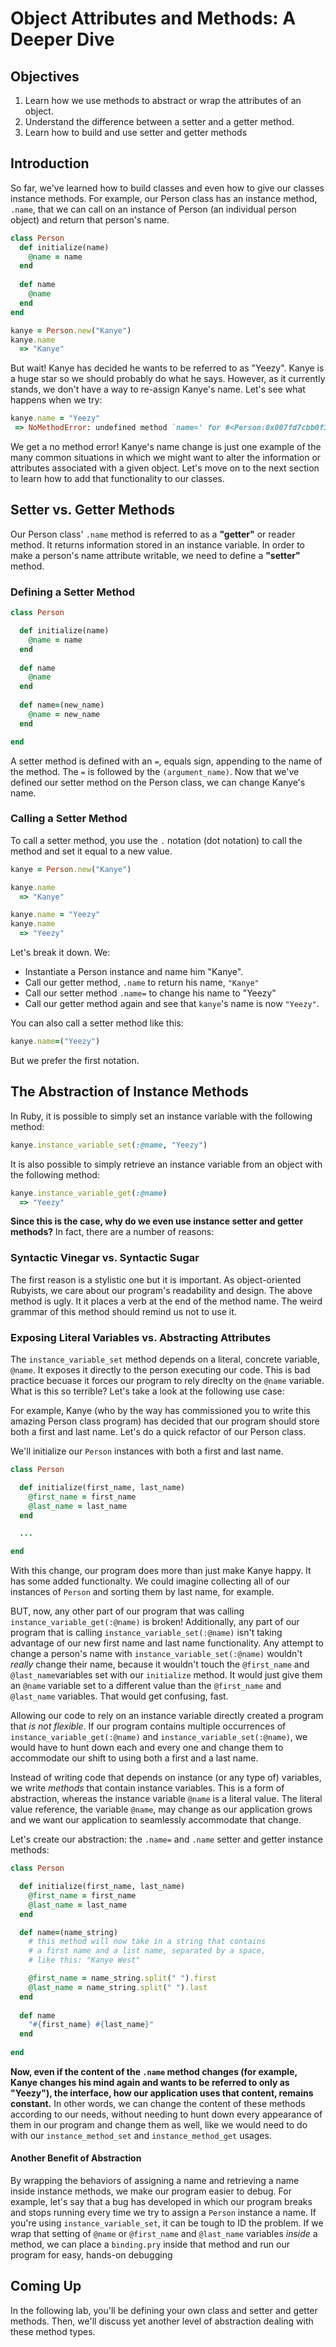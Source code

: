 # Object Attributes and Methods: A Deeper Dive

## Objectives

1. Learn how we use methods to abstract or wrap the attributes of an object.
2. Understand the difference between a setter and a getter method.
3. Learn how to build and use setter and getter methods

## Introduction

So far, we've learned how to build classes and even how to give our classes instance methods. For example, our Person class has an instance method, `.name`, that we can call on an instance of Person (an individual person object) and return that person's name. 

```ruby
class Person
  def initialize(name)
    @name = name
  end
  
  def name
    @name
  end
end

kanye = Person.new("Kanye")
kanye.name 
  => "Kanye"

```

But wait! Kanye has decided he wants to be referred to as "Yeezy". Kanye is a huge star so we should probably do what he says. However, as it currently stands, we don't have a way to re-assign Kanye's name. Let's see what happens when we try: 

```ruby
kanye.name = "Yeezy"
 => NoMethodError: undefined method `name=' for #<Person:0x007fd7cbb0f3d8>
```

We get a no method error! Kanye's name change is just one example of the many common situations in which we might want to alter the information or attributes associated with a given object. Let's move on to the next section to learn how to add that functionality to our classes. 

## Setter vs. Getter Methods

Our Person class' `.name` method is referred to as a **"getter"** or reader method. It returns information stored in an instance variable. In order to make a person's name attribute writable, we need to define a **"setter"** method. 

### Defining a Setter Method

```ruby
class Person

  def initialize(name)
    @name = name
  end
  
  def name
    @name
  end
  
  def name=(new_name)
    @name = new_name
  end

end
```

A setter method is defined with an `=`, equals sign, appending to the name of the method. The `=` is followed by the `(argument_name)`. Now that we've defined our setter method on the Person class, we can change Kanye's name. 

### Calling a Setter Method

To call a setter method, you use the `.` notation (dot notation) to call the method and set it equal to a new value. 


```ruby
kanye = Person.new("Kanye")

kanye.name
  => "Kanye"

kanye.name = "Yeezy"
kanye.name 
  => "Yeezy"
```
Let's break it down. We: 

* Instantiate a Person instance and name him "Kanye". 
* Call our getter method, `.name` to return his name, `"Kanye"` 
* Call our setter method `.name=` to change his name to "Yeezy"
* Call our getter method again and see that `kanye`'s name is now `"Yeezy"`. 

You can also call a setter method like this: 

```ruby
kanye.name=("Yeezy")
```

But we prefer the first notation. 

## The Abstraction of Instance Methods

In Ruby, it is possible to simply set an instance variable with the following method: 

```ruby
kanye.instance_variable_set(:@name, "Yeezy")
```

It is also possible to simply retrieve an instance variable from an object with the following method: 

```ruby
kanye.instance_variable_get(:@name)
  => "Yeezy"
```

**Since this is the case, why do we even use instance setter and getter methods?** In fact, there are a number of reasons: 

### Syntactic Vinegar vs. Syntactic Sugar

The first reason is a stylistic one but it is important. As object-oriented Rubyists, we care about our program's readability and design. The above method is ugly. It it places a verb at the end of the method name. The weird grammar of this method should remind us not to use it. 

### Exposing Literal Variables vs. Abstracting Attributes

The `instance_variable_set` method depends on a literal, concrete variable, `@name`. It exposes it directly to the person executing our code. This is bad practice becuase it forces our program to rely direclty on the `@name` variable. What is this so terrible? Let's take a look at the following use case:

For example, Kanye (who by the way has commissioned you to write this amazing Person class program) has decided that our program should store both a first and last name. Let's do a quick refactor of our Person class. 

We'll initialize our `Person` instances with both a first and last name.

```ruby
class Person

  def initialize(first_name, last_name)
    @first_name = first_name
    @last_name = last_name
  end

  ...

end
```

With this change, our program does more than just make Kanye happy. It has some added functionalty. We could imagine collecting all of our instances of `Person` and sorting them by last name, for example. 

BUT, now, any other part of our program that was calling `instance_variable_get(:@name)` is broken! Additionally, any part of our program that is calling `instance_variable_set(:@name)` isn't taking advantage of our new first name and last name functionality. Any attempt to change a person's name with `instance_variable_set(:@name)` wouldn't *really* change their name, because it wouldn't touch the `@first_name` and `@last_name`variables set with our `initialize` method. It would just give them an `@name` variable set to a different value than the `@first_name` and `@last_name` variables. That would get confusing, fast. 

Allowing our code to rely on an instance variable directly created a program that *is not flexible*. If our program contains multiple occurrences of `instance_variable_get(:@name)` and `instance_variable_set(:@name)`, we would have to hunt down each and every one and change them to accommodate our shift to using both a first and a last name. 

Instead of writing code that depends on instance (or any type of) variables, we write *methods* that contain instance variables. This is a form of abstraction, whereas the instance variable `@name` is a literal value. The literal value reference, the variable `@name`, may change as our application grows and we want our application to seamlessly accommodate that change. 

Let's create our abstraction: the `.name=` and `.name` setter and getter instance methods: 

```ruby
class Person

  def initialize(first_name, last_name)
    @first_name = first_name
    @last_name = last_name
  end

  def name=(name_string)
    # this method will now take in a string that contains
    # a first name and a list name, separated by a space, 
    # like this: "Kanye West"

    @first_name = name_string.split(" ").first
    @last_name = name_string.split(" ").last
  end
  
  def name
    "#{first_name} #{last_name}"
  end
  
end
```

**Now, even if the content of the `.name` method changes (for example, Kanye changes his mind again and wants to be referred to only as "Yeezy"), the interface, how our application uses that content, remains constant.** In other words, we can change the content of these methods according to our needs, without needing to hunt down every appearance of them in our program and change them as well, like we would need to do with our `instance_method_set` and `instance_method_get` usages. 

#### Another Benefit of Abstraction

By wrapping the behaviors of assigning a name and retrieving a name inside instance methods, we make our program easier to debug. For example, let's say that a bug has developed in which our program breaks and stops running every time we try to assign a `Person` instance a name. If you're using `instance_variable_set`, it can be tough to ID the problem. If we wrap that setting of `@name` or `@first_name` and `@last_name` variables *inside* a method, we can place a `binding.pry` inside that method and run our program for easy, hands-on debugging


## Coming Up

In the following lab, you'll be defining your own class and setter and getter methods. Then, we'll discuss yet another level of abstraction dealing with these method types. 
